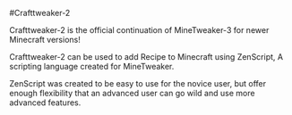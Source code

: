 #Crafttweaker-2

Crafttweaker-2 is the official continuation of MineTweaker-3 for newer Minecraft versions!

Crafttweaker-2 can be used to add Recipe to Minecraft using ZenScript, A scripting language created for MineTweaker.

ZenScript was created to be easy to use for the novice user, but offer enough flexibility that an advanced user can go wild and use more advanced features.
